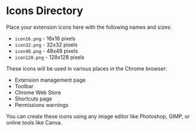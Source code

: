 # Icons Directory

Place your extension icons here with the following names and sizes:

- `icon16.png` - 16x16 pixels
- `icon32.png` - 32x32 pixels
- `icon48.png` - 48x48 pixels
- `icon128.png` - 128x128 pixels

These icons will be used in various places in the Chrome browser:
- Extension management page
- Toolbar
- Chrome Web Store
- Shortcuts page
- Permissions warnings

You can create these icons using any image editor like Photoshop, GIMP, or online tools like Canva.